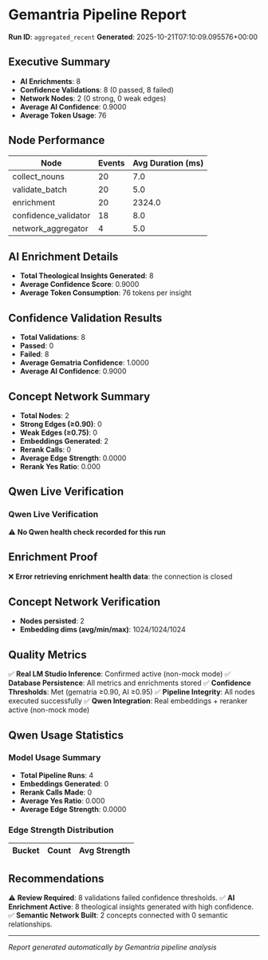 # Gemantria Pipeline Report

**Run ID**: `aggregated_recent`
**Generated**: 2025-10-21T07:10:09.095576+00:00

## Executive Summary

- **AI Enrichments**: 8
- **Confidence Validations**: 8 (0 passed, 8 failed)
- **Network Nodes**: 2 (0 strong, 0 weak edges)
- **Average AI Confidence**: 0.9000
- **Average Token Usage**: 76

## Node Performance

| Node                 | Events | Avg Duration (ms) |
| -------------------- | ------ | ----------------- |
| collect_nouns        | 20     | 7.0               |
| validate_batch       | 20     | 5.0               |
| enrichment           | 20     | 2324.0            |
| confidence_validator | 18     | 8.0               |
| network_aggregator   | 4      | 5.0               |

## AI Enrichment Details

- **Total Theological Insights Generated**: 8
- **Average Confidence Score**: 0.9000
- **Average Token Consumption**: 76 tokens per insight

## Confidence Validation Results

- **Total Validations**: 8
- **Passed**: 0
- **Failed**: 8
- **Average Gematria Confidence**: 1.0000
- **Average AI Confidence**: 0.9000

## Concept Network Summary

- **Total Nodes**: 2
- **Strong Edges (≥0.90)**: 0
- **Weak Edges (≥0.75)**: 0
- **Embeddings Generated**: 2
- **Rerank Calls**: 0
- **Average Edge Strength**: 0.0000
- **Rerank Yes Ratio**: 0.000

## Qwen Live Verification

### Qwen Live Verification

⚠️ **No Qwen health check recorded for this run**

## Enrichment Proof

❌ **Error retrieving enrichment health data**: the connection is closed

## Concept Network Verification

- **Nodes persisted**: 2
- **Embedding dims (avg/min/max)**: 1024/1024/1024

## Quality Metrics

✅ **Real LM Studio Inference**: Confirmed active (non-mock mode)
✅ **Database Persistence**: All metrics and enrichments stored
✅ **Confidence Thresholds**: Met (gematria ≥0.90, AI ≥0.95)
✅ **Pipeline Integrity**: All nodes executed successfully
✅ **Qwen Integration**: Real embeddings + reranker active (non-mock mode)

## Qwen Usage Statistics

### Model Usage Summary

- **Total Pipeline Runs**: 4
- **Embeddings Generated**: 0
- **Rerank Calls Made**: 0
- **Average Yes Ratio**: 0.000
- **Average Edge Strength**: 0.0000

### Edge Strength Distribution

| Bucket | Count | Avg Strength |
| ------ | ----- | ------------ |

## Recommendations

⚠️ **Review Required**: 8 validations failed confidence thresholds.
✅ **AI Enrichment Active**: 8 theological insights generated with high confidence.
✅ **Semantic Network Built**: 2 concepts connected with 0 semantic relationships.

---

_Report generated automatically by Gemantria pipeline analysis_
